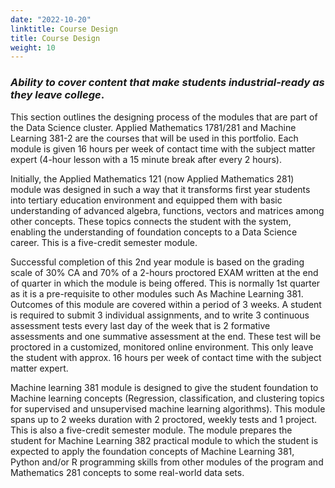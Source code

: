 ```yaml
---
date: "2022-10-20"
linktitle: Course Design
title: Course Design
weight: 10
---
```


### _Ability to cover content that make students industrial-ready as they leave college_.

This section outlines the designing process of the modules that are part of the Data Science cluster. Applied Mathematics 1781/281 and Machine Learning 381-2 are the courses that will be used in this portfolio. Each module is given 16 hours per week of contact time with the subject matter expert (4-hour lesson with a 15 minute break after every 2 hours).

Initially, the Applied Mathematics 121 (now Applied Mathematics 281) module was designed in such a way that it transforms first year students into tertiary education environment and equipped them with basic understanding of advanced algebra, functions, vectors and matrices among other concepts. These topics connects the student with the system, enabling the understanding of foundation concepts to a Data Science career. This is a five-credit semester module.

Successful completion of this 2nd year module is based on the grading scale of 30% CA and 70% of a 2-hours proctored EXAM written at the end of quarter in which the module is being offered. This is normally 1st quarter as it is a pre-requisite to other modules such As Machine Learning 381. Outcomes of this module are covered within a period of 3 weeks. A student is required to submit 3 individual assignments, and to write 3 continuous assessment tests every last day of the week that is 2 formative assessments and one summative assessment at the end. These test will be proctored in a customized, monitored online environment. This only leave the student with approx. 16 hours per week of contact time with the subject matter expert.

Machine learning 381 module is designed to give the student foundation to Machine learning concepts (Regression, classification, and clustering topics for supervised and unsupervised machine learning algorithms). This module spans up to 2 weeks duration with 2 proctored, weekly tests and 1 project. This is also a five-credit semester module. The module prepares the student for Machine Learning 382 practical module to which the student is expected to apply the foundation concepts of Machine Learning 381, Python and/or R programming skills from other modules of the program and Mathematics 281 concepts to some real-world data sets. 

